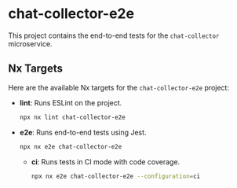 # chat-collector-e2e

This project contains the end-to-end tests for the `chat-collector` microservice.

## Nx Targets

Here are the available Nx targets for the `chat-collector-e2e` project:

-   **lint**: Runs ESLint on the project.
    ```bash
    npx nx lint chat-collector-e2e
    ```
-   **e2e**: Runs end-to-end tests using Jest.
    ```bash
    npx nx e2e chat-collector-e2e
    ```
    -   **ci**: Runs tests in CI mode with code coverage.
        ```bash
        npx nx e2e chat-collector-e2e --configuration=ci
        ```
